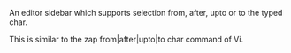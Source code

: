 An editor sidebar which supports selection from, after, upto or to the typed char.

This is similar to the zap from|after|upto|to char command of Vi.